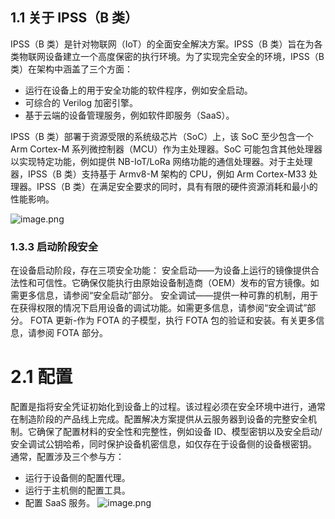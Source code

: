 ## 1.1 关于 IPSS（B 类）

IPSS（B 类）是针对物联网（IoT）的全面安全解决方案。IPSS（B 类）旨在为各类物联网设备建立一个高度保密的执行环境。为了实现完全安全的环境，IPSS（B 类）在架构中涵盖了三个方面：

- 运行在设备上的用于安全功能的软件程序，例如安全启动。
- 可综合的 Verilog 加密引擎。
- 基于云端的设备管理服务，例如软件即服务（SaaS）。

IPSS（B 类）部署于资源受限的系统级芯片（SoC）上，该 SoC 至少包含一个 Arm Cortex-M 系列微控制器（MCU）作为主处理器。SoC 可能包含其他处理器以实现特定功能，例如提供 NB-IoT/LoRa 网络功能的通信处理器。对于主处理器，IPSS（B 类）支持基于 Armv8-M 架构的 CPU，例如 Arm Cortex-M33 处理器。IPSS（B 类）在满足安全要求的同时，具有有限的硬件资源消耗和最小的性能影响。

![image.png](https://lincx-img.oss-cn-shanghai.aliyuncs.com/img/20250618135310354.png)

### 1.3.3 启动阶段安全

在设备启动阶段，存在三项安全功能：
安全启动——为设备上运行的镜像提供合法性和可信性。它确保仅能执行由原始设备制造商（OEM）发布的官方镜像。如需更多信息，请参阅“安全启动”部分。
安全调试——提供一种可靠的机制，用于在获得权限的情况下启用设备的调试功能。如需更多信息，请参阅“安全调试”部分。
FOTA 更新-作为 FOTA 的子模型，执行 FOTA 包的验证和安装。有关更多信息，请参阅 FOTA 部分。

# 2.1 配置

配置是指将安全凭证初始化到设备上的过程。该过程必须在安全环境中进行，通常在制造阶段的产品线上完成。配置解决方案提供从云服务器到设备的完整安全机制。它确保了配置材料的安全性和完整性，例如设备 ID、模型密钥以及安全启动/安全调试公钥哈希，同时保护设备机密信息，如仅存在于设备侧的设备根密钥。
通常，配置涉及三个参与方：

- 运行于设备侧的配置代理。
- 运行于主机侧的配置工具。
- 配置 SaaS 服务。
![image.png](https://lincx-img.oss-cn-shanghai.aliyuncs.com/img/20250618151852759.png)
